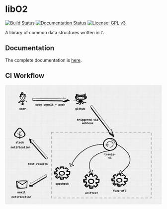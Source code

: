 # libO2

[![Build Status](https://travis-ci.org/greyshell/libO2.svg?branch=main)](https://travis-ci.org/greyshell/libO2)
[![Documentation Status](https://readthedocs.org/projects/libo2/badge/?version=main)](https://libo2.readthedocs.io/en/main/?badge=main)
[![License: GPL v3](https://img.shields.io/badge/License-GPLv3-blue.svg)](https://www.gnu.org/licenses/gpl-3.0)

A library of common data structures written in `C`.

## Documentation

The complete documentation is [here](https://libo2.readthedocs.io/).

## CI Workflow

![libO2-workflow](.assets/libO2_ci.png)
